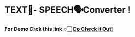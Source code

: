 # TEXT📝- SPEECH🗣️Converter !


### For Demo Click this link 👉🏻 <a href="https://textconverterbyu1.streamlit.app/">Do Check it Out!</a>
